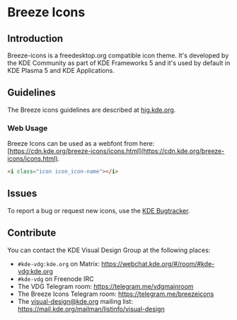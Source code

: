 # Breeze Icons

## Introduction

Breeze-icons is a freedesktop.org compatible icon theme. It's developed by the KDE Community as part of KDE Frameworks 5 and it's used by default in KDE Plasma 5 and KDE Applications.

## Guidelines

The Breeze icons guidelines are described at [hig.kde.org](https://hig.kde.org).

### Web Usage 

Breeze Icons can be used as a webfont from here: [https://cdn.kde.org/breeze-icons/icons.html](https://cdn.kde.org/breeze-icons/icons.html).

```html
<i class="icon icon_icon-name"></i>
```

## Issues

To report a bug or request new icons, use the [KDE Bugtracker](https://bugs.kde.org/enter_bug.cgi?product=Breeze&component=Icons).

## Contribute

You can contact the KDE Visual Design Group at the following places:

- `#kde-vdg:kde.org` on Matrix: <https://webchat.kde.org/#/room/#kde-vdg:kde.org>
- `#kde-vdg` on Freenode IRC
- The VDG Telegram room: <https://telegram.me/vdgmainroom>
- The Breeze Icons Telegram room: <https://telegram.me/breezeicons>
- The visual-design@kde.org mailing list: <https://mail.kde.org/mailman/listinfo/visual-design>
